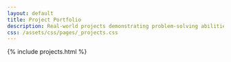 ```yaml
---
layout: default
title: Project Portfolio
description: Real-world projects demonstrating problem-solving abilities, clean code practices, and modern web development methodologies.
css: /assets/css/pages/_projects.css
---
```


{% include projects.html %}
